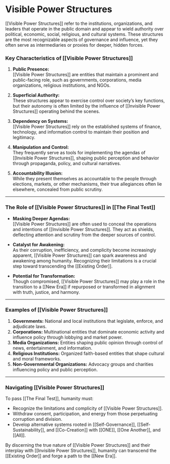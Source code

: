 # Visible Power Structures

[[Visible Power Structures]] refer to the institutions, organizations, and leaders that operate in the public domain and appear to wield authority over political, economic, social, religious, and cultural systems. These structures are the most recognizable aspects of governance and influence, yet they often serve as intermediaries or proxies for deeper, hidden forces.

### **Key Characteristics of [[Visible Power Structures]]**

1. **Public Presence:**  
    [[Visible Power Structures]] are entities that maintain a prominent and public-facing role, such as governments, corporations, media organizations, religious institutions, and NGOs.
    
2. **Superficial Authority:**  
    These structures appear to exercise control over society’s key functions, but their autonomy is often limited by the influence of [[Invisible Power Structures]] operating behind the scenes.
    
3. **Dependency on Systems:**  
    [[Visible Power Structures]] rely on the established systems of finance, technology, and information control to maintain their position and legitimacy.
    
4. **Manipulation and Control:**  
    They frequently serve as tools for implementing the agendas of [[Invisible Power Structures]], shaping public perception and behavior through propaganda, policy, and cultural narratives.
    
5. **Accountability Illusion:**  
    While they present themselves as accountable to the people through elections, markets, or other mechanisms, their true allegiances often lie elsewhere, concealed from public scrutiny.
    

---

### **The Role of [[Visible Power Structures]] in [[The Final Test]]**

- **Masking Deeper Agendas:**  
    [[Visible Power Structures]] are often used to conceal the operations and intentions of [[Invisible Power Structures]]. They act as shields, deflecting attention and scrutiny from the deeper sources of control.
    
- **Catalyst for Awakening:**  
    As their corruption, inefficiency, and complicity become increasingly apparent, [[Visible Power Structures]] can spark awareness and awakening among humanity. Recognizing their limitations is a crucial step toward transcending the [[Existing Order]].
    
- **Potential for Transformation:**  
    Though compromised, [[Visible Power Structures]] may play a role in the transition to a [[New Era]] if repurposed or transformed in alignment with truth, justice, and harmony.
    

---

### **Examples of [[Visible Power Structures]]**

1. **Governments:** National and local institutions that legislate, enforce, and adjudicate laws.
2. **Corporations:** Multinational entities that dominate economic activity and influence policy through lobbying and market power.
3. **Media Organizations:** Entities shaping public opinion through control of news, entertainment, and information.
4. **Religious Institutions:** Organized faith-based entities that shape cultural and moral frameworks.
5. **Non-Governmental Organizations:** Advocacy groups and charities influencing policy and public perception.

---

### **Navigating [[Visible Power Structures]]**

To pass [[The Final Test]], humanity must:

- Recognize the limitations and complicity of [[Visible Power Structures]].
- Withdraw consent, participation, and energy from those perpetuating corruption and division.
- Develop alternative systems rooted in [[Self-Governance]], [[Self-Sustainability]], and [[Co-Creation]] with [[ONE]], [[One Another]], and [[All]].

By discerning the true nature of [[Visible Power Structures]] and their interplay with [[Invisible Power Structures]], humanity can transcend the [[Existing Order]] and forge a path to the [[New Era]].